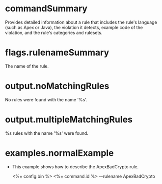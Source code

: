 # commandSummary

Provides detailed information about a rule that includes the rule's language (such as Apex or Java), the violation it detects, example code of the violation, and the rule's categories and rulesets.

# flags.rulenameSummary

The name of the rule.

# output.noMatchingRules

No rules were found with the name '%s'.

# output.multipleMatchingRules

%s rules with the name '%s' were found.

# examples.normalExample

- This example shows how to describe the ApexBadCrypto rule.

	<%= config.bin %> <%= command.id %> --rulename ApexBadCrypto
